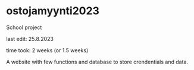 # ostojamyynti2023
School project

last edit: 25.8.2023

time took: 2 weeks (or 1.5 weeks)

A website with few functions and database to store crendentials and data.
